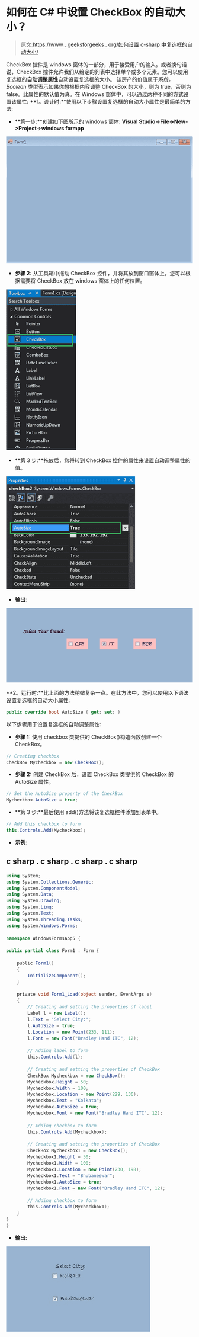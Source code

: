 # 如何在 C# 中设置 CheckBox 的自动大小？

> 原文:[https://www . geeksforgeeks . org/如何设置 c-sharp 中复选框的自动大小/](https://www.geeksforgeeks.org/how-to-set-the-autosize-of-the-checkbox-in-c-sharp/)

CheckBox 控件是 windows 窗体的一部分，用于接受用户的输入。或者换句话说，CheckBox 控件允许我们从给定的列表中选择单个或多个元素。您可以使用复选框的**自动调整属性**自动设置复选框的大小。
该房产的价值属于*系统。Boolean* 类型表示如果你想根据内容调整 CheckBox 的大小，则为 true，否则为 false。此属性的默认值为真。在 Windows 窗体中，可以通过两种不同的方式设置该属性:
**1。设计时:**使用以下步骤设置复选框的自动大小属性是最简单的方法:

*   **第一步:**创建如下图所示的 windows 窗体:
    **Visual Studio->File->New->Project->windows formpp**

![](img/2ddebe34e4657619941285899ab3c91f.png)

*   **步骤 2:** 从工具箱中拖动 CheckBox 控件，并将其放到窗口窗体上。您可以根据需要将 CheckBox 放在 windows 窗体上的任何位置。

![](img/e7225de327187dbfa4127c7ddbf8a761.png)

*   **第 3 步:**拖放后，您将转到 CheckBox 控件的属性来设置自动调整属性的值。

![](img/c650dcf43d314aee07ef99bd00284a0c.png)

*   **输出:**

![](img/042c8142a9a0eabc3d9e4e176bfc21cd.png)

**2。运行时:**比上面的方法稍微复杂一点。在此方法中，您可以使用以下语法设置复选框的自动大小属性:

```cs
public override bool AutoSize { get; set; }
```

以下步骤用于设置复选框的自动调整属性:

*   **步骤 1:** 使用 checkbox 类提供的 CheckBox()构造函数创建一个 CheckBox。

```cs
// Creating checkbox
CheckBox Mycheckbox = new CheckBox();
```

*   **步骤 2:** 创建 CheckBox 后，设置 CheckBox 类提供的 CheckBox 的 AutoSize 属性。

```cs
// Set the AutoSize property of the CheckBox
Mycheckbox.AutoSize = true;
```

*   **第 3 步:**最后使用 add()方法将该复选框控件添加到表单中。

```cs
// Add this checkbox to form
this.Controls.Add(Mycheckbox);
```

*   **示例:**

## c sharp . c sharp . c sharp . c sharp

```cs
using System;
using System.Collections.Generic;
using System.ComponentModel;
using System.Data;
using System.Drawing;
using System.Linq;
using System.Text;
using System.Threading.Tasks;
using System.Windows.Forms;

namespace WindowsFormsApp5 {

public partial class Form1 : Form {

    public Form1()
    {
        InitializeComponent();
    }

    private void Form1_Load(object sender, EventArgs e)
    {
        // Creating and setting the properties of label
        Label l = new Label();
        l.Text = "Select City:";
        l.AutoSize = true;
        l.Location = new Point(233, 111);
        l.Font = new Font("Bradley Hand ITC", 12);

        // Adding label to form
        this.Controls.Add(l);

        // Creating and setting the properties of CheckBox
        CheckBox Mycheckbox = new CheckBox();
        Mycheckbox.Height = 50;
        Mycheckbox.Width = 100;
        Mycheckbox.Location = new Point(229, 136);
        Mycheckbox.Text = "Kolkata";
        Mycheckbox.AutoSize = true;
        Mycheckbox.Font = new Font("Bradley Hand ITC", 12);

        // Adding checkbox to form
        this.Controls.Add(Mycheckbox);

        // Creating and setting the properties of CheckBox
        CheckBox Mycheckbox1 = new CheckBox();
        Mycheckbox1.Height = 50;
        Mycheckbox1.Width = 100;
        Mycheckbox1.Location = new Point(230, 198);
        Mycheckbox1.Text = "Bhubaneswar";
        Mycheckbox1.AutoSize = true;
        Mycheckbox1.Font = new Font("Bradley Hand ITC", 12);

        // Adding checkbox to form
        this.Controls.Add(Mycheckbox1);
    }
}
}
```

*   **输出:**

![](img/6b5901629ecac0e65ce9f041026d48f4.png)
